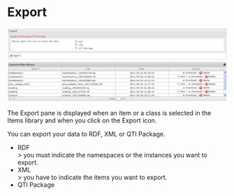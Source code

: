 <!--
author:
    - 'Jérôme Bogaerts'
created_at: '2012-03-19 19:19:55'
updated_at: '2013-03-13 13:33:08'
tags:
    - 'Manage Items'
-->

Export
======

![](../resources/items-export.png)

The Export pane is displayed when an item or a class is selected in the Items library and when you click on the Export icon.

You can export your data to RDF, XML or QTI Package.

-   RDF\
    \> you must indicate the namespaces or the instances you want to export.
-   XML\
    \> you have to indicate the items you want to export.
-   QTI Package


